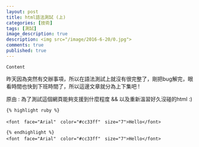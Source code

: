 ```yaml
---
layout: post
title: html語法測試 (上)
categories: [技術]
tags: [測試]
image_description: true
description: <img src="/image/2016-6-20/0.jpg">
comments: true
published: true
---
```

 
  
 `Content`
 
昨天因為突然有交辦事項，所以在語法測試上就沒有很完整了，剛把bug解完，眼看時間也快到下班時間了，所以這邊文章就分為上下集吧 !

原由 :  為了測試這個網頁能夠支援到什麼程度 &&
		以及重新溫習好久沒碰的html  :)
		
		
	
	{% highlight ruby %}	

	<font　face="Arial"　color="#cc33ff"　size="7">Hello</font>
	
	{% endhighlight %}
	<font　face="Arial"　color="#cc33ff"　size="7">Hello</font>